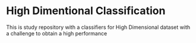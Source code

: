 # High Dimentional Classification

This is study repository with a classifiers for High Dimensional dataset with a challenge to obtain a high performance
